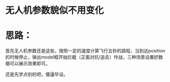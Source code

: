 # 无人机参数貌似不用变化
# 思路：
首先无人机参数还是这些，按照一定的速度计算飞行五秒的路程，当到达position的时候停止，弹出model框开始拦截（正面对抗/追击）作战，三种场景设置好数据可以展示效果即可。

还是先学点别的吧，傻逼毕设。